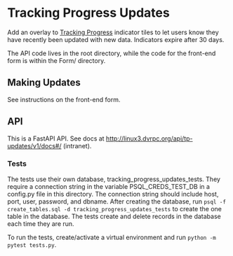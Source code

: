 # Tracking Progress Updates

Add an overlay to [Tracking Progress](https://github.com/dvrpc/TrackingProgress) indicator tiles to let users know they have recently been updated with new data. Indicators expire after 30 days.

The API code lives in the root directory, while the code for the front-end form is within the Form/ directory.

## Making Updates

See instructions on the front-end form.

## API

This is a FastAPI API. See docs at http://linux3.dvrpc.org/api/tp-updates/v1/docs#/ (intranet).

### Tests

The tests use their own database, tracking_progress_updates_tests. They require a connection string in the variable PSQL_CREDS_TEST_DB in a config.py file in this directory. The connection string should include host, port, user, password, and dbname. After creating the database, run `psql -f create_tables.sql -d tracking_progress_updates_tests` to create the one table in the database. The tests create and delete records in the database each time they are run.

To run the tests, create/activate a virtual environment and run `python -m pytest tests.py`.

